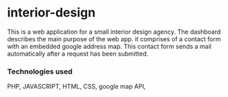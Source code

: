 # interior-design

This is a web application for a small interior design agency. The dashboard describes the main purpose of the web app.
it comprises of a contact form with an embedded google address map. This contact form sends a mail automatically after a request has been submitted.

<h3> Technologies used </h3>
PHP, JAVASCRIPT, HTML, CSS, google map API, 
